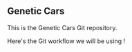 ## Genetic Cars

This is the Genetic Cars Git repository.

Here's the Git workflow we will be using !